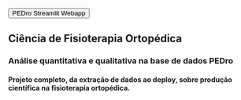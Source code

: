 <a href="https://bruno-donato-webapp-pedro-webapp-pedro-j8fsah.streamlit.app/">
  <button>PEDro Streamlit Webapp</button>
</a>

## Ciência de Fisioterapia Ortopédica
### Análise quantitativa e qualitativa na base de dados PEDro

#### Projeto completo, da extração de dados ao deploy, sobre produção científica na fisioterapia ortopédica.

